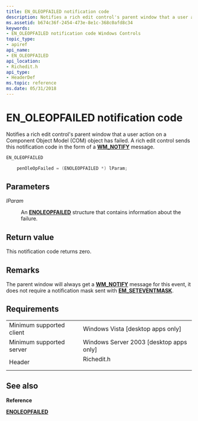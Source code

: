 ```yaml
---
title: EN_OLEOPFAILED notification code
description: Notifies a rich edit control's parent window that a user action on a Component Object Model (COM) object has failed. A rich edit control sends this notification code in the form of a WM\_NOTIFY message.
ms.assetid: b674c36f-2454-473e-8e1c-368c0afd8c34
keywords:
- EN_OLEOPFAILED notification code Windows Controls
topic_type:
- apiref
api_name:
- EN_OLEOPFAILED
api_location:
- Richedit.h
api_type:
- HeaderDef
ms.topic: reference
ms.date: 05/31/2018
---
```


# EN\_OLEOPFAILED notification code

Notifies a rich edit control's parent window that a user action on a Component Object Model (COM) object has failed. A rich edit control sends this notification code in the form of a [**WM\_NOTIFY**](wm-notify.md) message.


```C++
EN_OLEOPFAILED

    penOleOpFailed = (ENOLEOPFAILED *) lParam; 
```



## Parameters

<dl> <dt>

*lParam* 
</dt> <dd>

An [**ENOLEOPFAILED**](/windows/desktop/api/Richedit/ns-richedit-enoleopfailed) structure that contains information about the failure.

</dd> </dl>

## Return value

This notification code returns zero.

## Remarks

The parent window will always get a [**WM\_NOTIFY**](wm-notify.md) message for this event, it does not require a notification mask sent with [**EM\_SETEVENTMASK**](em-seteventmask.md).

## Requirements



|                                     |                                                                                       |
|-------------------------------------|---------------------------------------------------------------------------------------|
| Minimum supported client<br/> | Windows Vista \[desktop apps only\]<br/>                                        |
| Minimum supported server<br/> | Windows Server 2003 \[desktop apps only\]<br/>                                  |
| Header<br/>                   | <dl> <dt>Richedit.h</dt> </dl> |



## See also

<dl> <dt>

**Reference**
</dt> <dt>

[**ENOLEOPFAILED**](/windows/desktop/api/Richedit/ns-richedit-enoleopfailed)
</dt> </dl>

 

 





